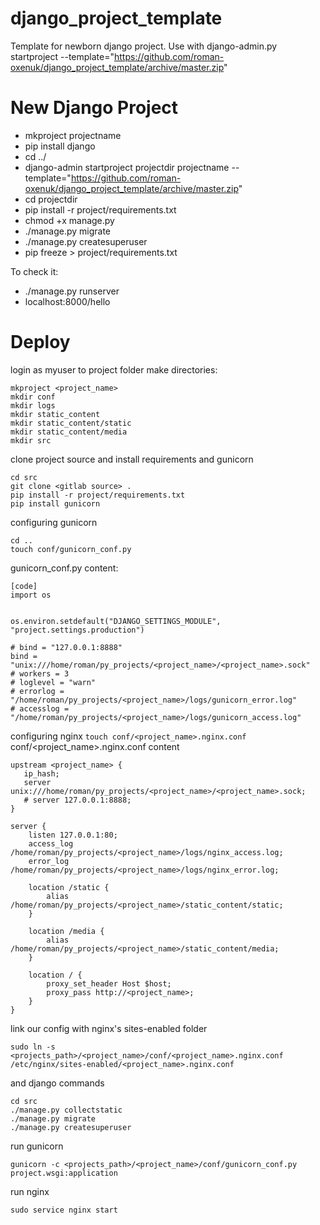 # django_project_template
Template for newborn django project. Use with django-admin.py startproject --template="https://github.com/roman-oxenuk/django_project_template/archive/master.zip" 

# New Django Project
* mkproject projectname
* pip install django
* cd ../
* django-admin startproject projectdir projectname --template="https://github.com/roman-oxenuk/django_project_template/archive/master.zip"
* cd projectdir 
* pip install -r project/requirements.txt
* chmod +x manage.py
* ./manage.py migrate
* ./manage.py createsuperuser
* pip freeze > project/requirements.txt

To check it:
* ./manage.py runserver
* localhost:8000/hello


# Deploy
login as myuser to project folder
make directories:
```
mkproject <project_name>
mkdir conf
mkdir logs
mkdir static_content
mkdir static_content/static
mkdir static_content/media
mkdir src
```
clone project source and install requirements and gunicorn
```
cd src
git clone <gitlab source> .
pip install -r project/requirements.txt
pip install gunicorn
```
configuring gunicorn
```
cd ..
touch conf/gunicorn_conf.py
```
gunicorn_conf.py content:
```
[code]
import os


os.environ.setdefault("DJANGO_SETTINGS_MODULE", "project.settings.production")

# bind = "127.0.0.1:8888"
bind = "unix:///home/roman/py_projects/<project_name>/<project_name>.sock"
# workers = 3
# loglevel = "warn"
# errorlog = "/home/roman/py_projects/<project_name>/logs/gunicorn_error.log"
# accesslog = "/home/roman/py_projects/<project_name>/logs/gunicorn_access.log"
```
configuring nginx
```touch conf/<project_name>.nginx.conf```
conf/<project_name>.nginx.conf content
```
upstream <project_name> {
   ip_hash;
   server unix:///home/roman/py_projects/<project_name>/<project_name>.sock;
   # server 127.0.0.1:8888;
}

server {
    listen 127.0.0.1:80;
    access_log /home/roman/py_projects/<project_name>/logs/nginx_access.log;
    error_log /home/roman/py_projects/<project_name>/logs/nginx_error.log;

    location /static {
        alias /home/roman/py_projects/<project_name>/static_content/static;
    }

    location /media {
        alias /home/roman/py_projects/<project_name>/static_content/media;
    }

    location / {
        proxy_set_header Host $host;
        proxy_pass http://<project_name>;
    }
}
```
link our config with nginx's sites-enabled folder
```
sudo ln -s <projects_path>/<project_name>/conf/<project_name>.nginx.conf /etc/nginx/sites-enabled/<project_name>.nginx.conf
```
and django commands
```
cd src
./manage.py collectstatic
./manage.py migrate
./manage.py createsuperuser
```
run gunicorn
```
gunicorn -c <projects_path>/<project_name>/conf/gunicorn_conf.py project.wsgi:application
```
run nginx
```
sudo service nginx start
```

